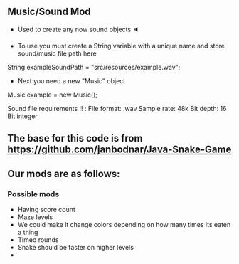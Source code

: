 
## Music/Sound Mod
* Used to create any now sound objects 🔈

* To use you must create a String   variable  with a unique name and store sound/music file path here

String exampleSoundPath = "src/resources/example.wav";

* Next you need a new "Music" object

Music example = new Music();

Sound file requirements ‼️ :
File format: .wav
Sample rate: 48k
Bit depth: 16 Bit integer

          

## The base for this code is from https://github.com/janbodnar/Java-Snake-Game

## Our mods are as follows: 

### Possible mods
* Having score count
* Maze levels
* We could make it change colors depending on how many times its eaten a thing
* Timed rounds
* Snake should be faster on higher levels
* 

